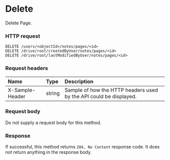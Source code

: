 # Delete

Delete Page.
### HTTP request
```http
DELETE /users/<objectId>/notes/pages/<id>
DELETE /drive/root/createdByUser/notes/pages/<id>
DELETE /drive/root/lastModifiedByUser/notes/pages/<id>

```
### Request headers
| Name       | Type | Description|
|:---------------|:--------|:----------|
| X-Sample-Header  | string  | Sample of how the HTTP headers used by the API could be displayed.|

### Request body
Do not supply a request body for this method.


### Response
If successful, this method returns `204, No Content` response code. It does not return anything in the response body.


<!-- uuid: f479fdfc-2aa8-4ccc-9ffb-f7ad102ddbde
2015-10-09 18:21:34 UTC -->